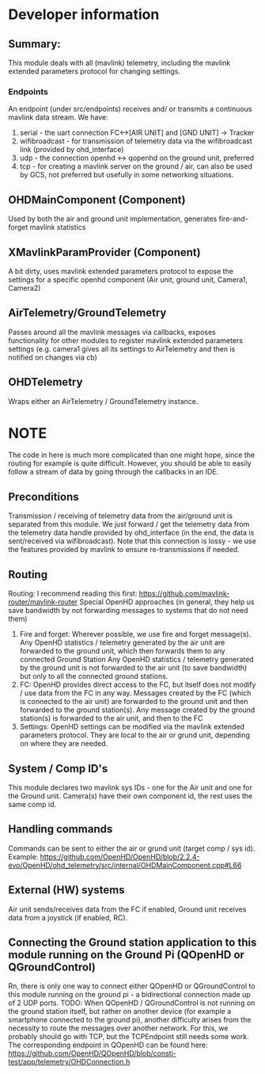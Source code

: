 # Developer information

## Summary:
This module deals with all (mavlink) telemetry, including the mavlink extended parameters protocol
for changing settings.

### Endpoints
An endpoint (under src/endpoints) receives and/ or transmits a continuous mavlink data stream. We have:
1) serial - the uart connection FC<->[AIR UNIT] and [GND UNIT] -> Tracker
2) wifibroadcast - for transmission of telemetry data via the wifibroadcast link (provided by ohd_interface)
3) udp - the connection openhd <-> qopenhd on the ground unit, preferred
4) tcp - for creating a mavlink server on the ground / air, can also be used by GCS, not preferred but
   usefully in some networking situations.

## OHDMainComponent (Component)
Used by both the air and ground unit implementation, generates fire-and-forget mavlink statistics

## XMavlinkParamProvider (Component)
A bit dirty, uses mavlink extended parameters protocol to expose the settings for a specific openhd
component (Air unit, ground unit, Camera1, Camera2)

## AirTelemetry/GroundTelemetry
Passes around all the mavlink messages via callbacks, exposes functionality for other modules to register
mavlink extended parameters settings (e.g. camera1 gives all its settings to AirTelemetry and then is notified
on changes via cb)

## OHDTelemetry
Wraps either an AirTelemetry / GroundTelemetry instance.

# NOTE
The code in here is much more complicated than one might hope, since the routing for example is quite
difficult. However, you should be able to easily follow a stream of data by going through the callbacks
in an IDE.

## Preconditions

Transmission / receiving of telemetry data from the air/ground unit is separated from this module.
We just forward / get the telemetry data from the telemetry data handle provided by ohd_interface (in the end, the data is sent/received
via wifibroadcast). Note that this connection is lossy - we use the features provided by mavlink to ensure re-transmissions if needed.

## Routing

Routing: I recommend reading this first: https://github.com/mavlink-router/mavlink-router
Special OpenHD approaches (in general, they help us save bandwidth by not forwarding messages to systems that do not need them)
1) Fire and forget: Wherever possible, we use fire and forget message(s). Any OpenHD statistics / telemetry generated by the air unit
   are forwarded to the ground unit, which then forwards them to any connected Ground Station
   Any OpenHD statistics / telemetry generated by the ground unit is not forwarded to the air unit (to save bandwidth) but only to
   all the connected ground stations.
2) FC: OpenHD provides direct access to the FC, but itself does not modify / use data from the FC in any way. Messages created by the FC
   (which is connected to the air unit) are forwarded to the ground unit and then forwarded to the ground station(s). Any message created by
    the ground station(s) is forwarded to the air unit, and then to the FC
3) Settings: OpenHD settings can be modified via the mavlink extended parameters protocol. They are local to the air or grund unit, depending on
   where they are needed. 

## System / Comp ID's

This module declares two mavlink sys IDs - one for the Air unit and one for the Ground unit. Camera(s) have their own component id, the rest uses
the same comp id.

## Handling commands

Commands can be sent to either the air or grund unit (target comp / sys id). Example:
https://github.com/OpenHD/OpenHD/blob/2.2.4-evo/OpenHD/ohd_telemetry/src/internal/OHDMainComponent.cpp#L66

## External (HW) systems

Air unit sends/receives data from the FC if enabled, Ground unit receives data from a joystick (if enabled, RC).

## Connecting the  Ground station application to this module running on the Ground Pi (QOpenHD or QGroundControl)

Rn, there is only one way to connect either QOpenHD or QGroundControl to this module running on the ground pi - a
bidirectional connection made up of 2 UDP ports. TODO: When QOpenHD / QGroundControl is not running on the ground
station itself, but rather on another device (for example a smartphone connected to the ground pi), another difficulty
arises from the necessity to route the messages over another network. For this, we probably should go with TCP, but the
TCPEndpoint still needs some work. The corresponding endpoint in QOpenHD can be found
here: https://github.com/OpenHD/QOpenHD/blob/consti-test/app/telemetry/OHDConnection.h

